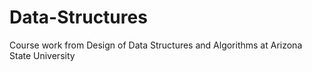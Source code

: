 # Data-Structures
Course work from Design of Data Structures and Algorithms at Arizona State University

